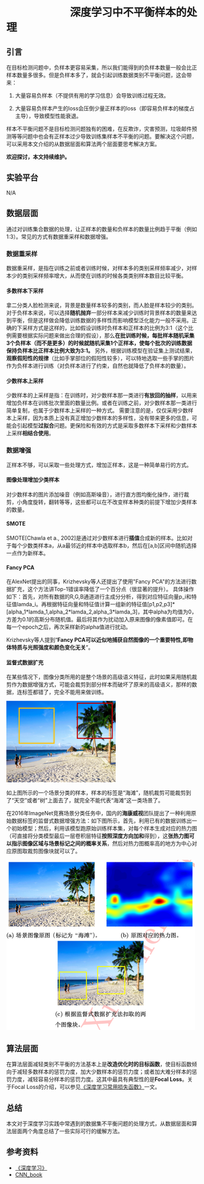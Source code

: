 # 　　　　　　深度学习中不平衡样本的处理
## 引言

在目标检测问题中，负样本更容易采集，所以我们能得到的负样本数量一般会比正样本数量多很多。但是负样本多了，就会引起训练数据类别不平衡问题，这会带来：

1. 大量容易负样本（不提供有用的学习信息）会导致训练过程无效。

2. 大量容易负样本产生的loss会压倒少量正样本的loss（即容易负样本的梯度占主导），导致模型性能衰退。

样本不平衡问题不是目标检测问题独有的困难，在反欺诈，灾害预测，垃圾邮件预测等等问题中也会有正样本过少导致训练集样本不平衡的问题。要解决这个问题，可以采用本文介绍的从数据层面和算法两个层面要思考解决方案。

**欢迎探讨，本文持续维护。**

## 实验平台

N/A

## 数据层面
通过对训练集合数据的处理，让正样本的数量和负样本的数量比例趋于平衡（例如1:3）。常见的方式有数据重采样和数据增强。
### 数据重采样
数据重采样，是指在训练之前或者训练时候，对样本多的类别采样频率减少，对样本少的类别采样频率增大，从而使在训练的时候各类类别样本数目比较平衡。
#### 多数样本下采样
拿二分类人脸检测来说，背景是数量样本较多的类别，而人脸是样本较少的类别。对于负样本来说，可以选择**随机抛弃**一部分样本来减少训练时背景样本的数量来达到平衡，但是这样做会降低训练数据的多样性而影响模型泛化能力一般不采用。正确的下采样方式是这样的，比如假设训练时负样本和正样本的比例为3:1（这个比例需要根据实际问题来做出合理的假设），那么**在批训练时候，每批样本随机采集3个负样本（而不是更多）的时候就随机采集1个正样本，使每个批次的训练数据保持负样本比正样本比例大致为3:1。**
另外，根据训练模型在验证集上测试结果，**观察假阳性的规律**（比如手掌部位的假阳性较多），可以特地选取一些手掌的图片作为负样本进行训练（对负样本进行了约束，自然也就降低了负样本的数量）。

#### 少数样本上采样
少数样本的上采样是指：在训练时，对少数样本那一类进行**有放回的抽样**，以用来增加负样本在训练批次里面的数量比例。或者在训练之前，对少数样本那一类进行简单复制，也属于少数样本上采样的一种方式。
需要注意的是，仅仅采用少数样本上采样，因为本质上没有真正增加少数样本的多样性，没有带来更多的信息，可能会引起模型**过拟合**问题。更保险和有效的方式是采取多数样本下采样和少数样本上采样**相结合使用**。

### 数据增强

正样本不够，可以采取一些处理方式，增加正样本，这是一种简单易行的方式。

#### 图像处理增加少类样本
对少数样本的图片添加噪音（例如高斯噪音），进行直方图均衡化操作，进行裁剪，小角度旋转，翻转等等，这些都可以在不改变样本种类的前提下增加少类样本的数量。
#### SMOTE
SMOTE[Chawla et a., 2002]是通过对少数样本进行**插值**合成新的样本。比如对于每个少数类样本a，从a最邻近的样本中选取样本b，然后在[a,b]区间中随机选择一点作为新样本。

#### Fancy PCA
在AlexNet提出的同事，Krizhevsky等人还提出了使用"Fancy PCA"的方法进行数据扩充，这个方法讲Top-1错误率降低了一个百分点（很显著的提升）。
具体操作如下：首先，对所有数据的R,G,B通道进行主成分分析，得到对应特征向量p_i和特征值lamda_i。再根据特征向量和特征值计算一组新的特征值[p1,p2,p3]\*[alpha_1\*lamda_1,alpha_2\*lamda_2,alpha_3\*lamda_3]，其中alpha为均值为0，方差为0.1的高斯分布随机值。最后将其作为扰动加入原来图像的像素值即可。在每一个epoch之后，再次采样新的alpha值进行扰动。

Krizhevsky等人提到“**Fancy PCA可以近似地捕获自然图像的一个重要特性,即物体特质与光照强度和颜色变化无关**”。

#### 监督式数据扩充

在某些情况下，图像分类所用的是整个场景的高级语义特征，此时如果采用随机裁剪作为数据增强方式，可能会裁剪到部分样本而破坏了原来的高级语义，那样的数据，连标签都错了，完全不能用来做训练。

![](images/225817.png)

如上图所示的一个场景分类的样本，样本的标签是“海滩”，随机裁剪可能裁剪到了“天空”或者“树”上面去了，就完全不能代表“海滩”这一类场景了。

在2016年ImageNet竞赛场景分类任务中，国内的**海康威视**团队提出了一种利用原始数据标签的监督式数据增强方法：如下图所示，首先，利用已有的数据训练出一个初始模型；然后，利用该模型跑原始训练样本集，对每个样本生成对应的热力图（可直接将分类模型最后一层卷积层特征**按照深度方向加和**得到），这**张热力图可以指示图像区域与场景标记之间的概率关系**，然后对热力图概率高的地方为中心对应原图取裁剪图像块就可以了。

![](images/230646.png)

## 算法层面
在算法层面减轻类别不平衡的方法基本上是**改造优化时的目标函数**，使目标函数倾向于减轻多数样本的惩罚力度，加大少数样本的惩罚力度；或者加大难分样本的惩罚力度，减轻容易分样本的惩罚力度。这其中最具有典型性的是**Focal Loss**。关于Focal Loss的介绍，可以参见[《深度学习常用损失函数》](https://github.com/Captain1986/CaptainBlackboard/blob/master/D%230015-%E6%B7%B1%E5%BA%A6%E5%AD%A6%E4%B9%A0%E5%B8%B8%E7%94%A8%E6%8D%9F%E5%A4%B1%E5%87%BD%E6%95%B0/D%230015.md)一文。
## 总结

本文对于深度学习实践中常遇到的数据集不平衡问题的处理方式，从数据层面和算法层面两个角度总结了一些实际可行的缓解方法。

## 参考资料

+ [《深度学习》](https://book.douban.com/subject/27087503/)
+ [CNN_book](http://210.28.132.67/weixs/book/CNN_book.pdf)
